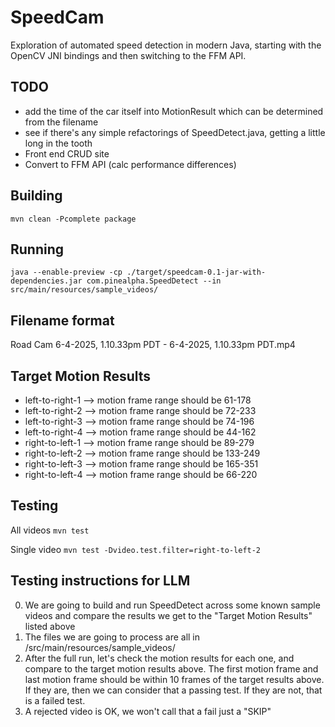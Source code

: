 # SpeedCam

Exploration of automated speed detection in modern Java, starting with the OpenCV JNI bindings and then switching to the FFM API.

## TODO
- add the time of the car itself into MotionResult which can be determined from the filename
- see if there's any simple refactorings of SpeedDetect.java, getting a little long in the tooth
- Front end CRUD site
- Convert to FFM API (calc performance differences)


## Building
`mvn clean -Pcomplete package`

## Running
`java --enable-preview -cp ./target/speedcam-0.1-jar-with-dependencies.jar com.pinealpha.SpeedDetect --in src/main/resources/sample_videos/`

## Filename format
Road Cam 6-4-2025, 1.10.33pm PDT - 6-4-2025, 1.10.33pm PDT.mp4


## Target Motion Results
- left-to-right-1 --> motion frame range should be 61-178
- left-to-right-2 --> motion frame range should be 72-233
- left-to-right-3 --> motion frame range should be 74-196
- left-to-right-4 --> motion frame range should be 44-162
- right-to-left-1 --> motion frame range should be 89-279
- right-to-left-2 --> motion frame range should be 133-249
- right-to-left-3 --> motion frame range should be 165-351
- right-to-left-4 --> motion frame range should be 66-220


## Testing

All videos
`mvn test`

Single video
`mvn test -Dvideo.test.filter=right-to-left-2`



## Testing instructions for LLM

0. We are going to build and run SpeedDetect across some known sample videos and compare the results we get to the "Target Motion Results" listed above
1. The files we are going to process are all in /src/main/resources/sample_videos/
2. After the full run, let's check the motion results for each one, and compare to the target motion results above. The first motion frame and last motion frame should be within 10 frames of the target results above. If they are, then we can consider that a passing test. If they are not, that is a failed test.
3. A rejected video is OK, we won't call that a fail just a "SKIP"